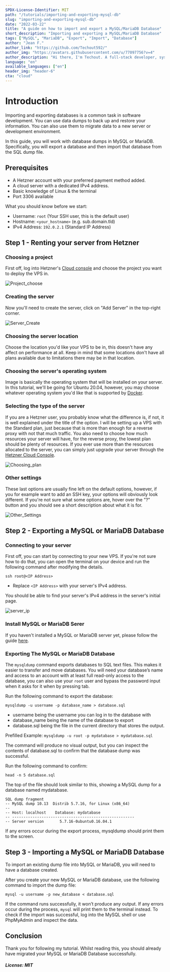 ```yaml
---
SPDX-License-Identifier: MIT
path: "/tutorials/importing-and-exporting-mysql-db"
slug: "importing-and-exporting-mysql-db"
date: "2022-03-22" 
title: "A guide on how to import and export a MySQL/MariaDB Database"
short_description: "Importing and exporting a MySQL/MariaDB Database"
tags: ["MySQL", "MariaDB", "Export", "Import", "Database"]
author: "Jean F."
author_link: "https://github.com/Techout592/"
author_img: "https://avatars.githubusercontent.com/u/77097756?v=4"
author_description: "Hi there, I'm Techout. A full-stack developer, system admin, and a designer."
language: "en"
available_languages: ["en"]
header_img: "header-6"
cta: "cloud"
---
```


# Introduction

Importing and exporting databases is a common task in software development. You can use data dumps to back up and restore your information. You can also use them to migrate data to a new server or development environment.

In this guide, you will work with database dumps in MySQL or MariaDB. Specifically, you will export a database and then import that database from the SQL dump file.

## Prerequisites

- A Hetzner account with your preferred payment method added.
- A cloud server with a dedicated IPv4 address.
- Basic knowledge of Linux & the terminal
- Port 3306 available

What you should know before we start:

- Username: `root` (Your SSH user, this is the default user)
- Hostname: `<your_hostname>` (e.g. sub.domain.tld)
- IPv4 Address: `192.0.2.1` (Standard IP Address)

## Step 1 - Renting your server from Hetzner

### Choosing a project

First off, log into Hetzner's [Cloud console](https://console.hetzner.com) and choose the project you want to deploy the VPS in.

![Project_choose](./img/Qy1q988Y.png)

### Creating the server

Now you'll need to create the server, click on "Add Server" in the top-right corner.

![Server_Create](./img/C7x29dxJ.png)

### Choosing the server location

Choose the location you'd like your VPS to be in, this doesn't have any affect on performance at all. Keep in mind that some locations don't have all plans available due to limitations there may be in that location.

### Choosing the server's operating system

Image is basically the operating system that will be installed on your server. In this tutorial, we'll be going for Ubuntu 20.04, however, you may choose whatever operating system you'd like that is supported by [Docker](https://docker.com).

### Selecting the type of the server

If you are a Hetzner user, you probably know what the difference is, if not, it is well explained under the title of the option. I will be setting up a VPS with the Standard plan, just because that is more than enough for a reverse proxy with not that much traffic. You also need to choose how much resources your server will have, for the reverse proxy, the lowest plan should be plenty of resources. If you ever use more than the resources allocated to the server, you can simply just upgrade your server through the [Hetzner Cloud Console](https://console.hetzner.com.).

![Choosing_plan](./img/W2wiKC9C.png)

### Other settings

These last options are usually fine left on the default options, however, if you for example want to add an SSH key, your options will obviously look different. If you're not sure what some options are, hover over the "?" button and you should see a short description about what it is for.

![Other_Settings](./img/xYtAyi13.png)

## Step 2 - Exporting a MySQL or MariaDB Database

### Connecting to your server

First off, you can start by connecting to your new VPS. If you're not sure how to do that, you can open the terminal on your device and run the following command after modifying the details.

`ssh root@<IP Address>`

* Replace `<IP Address>` with your server's IPv4 address.

You should be able to find your server's IPv4 address in the server's initial page.

![server_ip](./img/cxXQZrZR.png)

### Install MySQL or MariaDB Serer

If you haven't installed a MySQL or MariaDB server yet, please follow the guide [here](https://community.hetzner.com/tutorials/install-mysql-database-server-on-ubuntu). 

### Exporting The MySQL or MariaDB Database

The `mysqldump` command exports databases to SQL text files. This makes it easier to transfer and move databases. You will need your database’s name and access to an account with at least full read-only access to the database, you can also use your `root` user and bypass the password input when it asks for it when by pressing tab.

Run the following command to export the database: 

`mysqldump -u username -p database_name > database.sql`

* username being the username you can log in to the database with
* database_name being the name of the database to export
* database.sql being the file in the current directory that stores the output.

Prefilled Example: `mysqldump -u root -p mydatabase > mydatabase.sql`

The command will produce no visual output, but you can inspect the contents of database.sql to confirm that the database dump was successful.

Run the following command to confirm: 

`head -n 5 database.sql`

The top of the file should look similar to this, showing a MySQL dump for a database named mydatabase.

```
SQL dump fragment
-- MySQL dump 10.13  Distrib 5.7.16, for Linux (x86_64)
--
-- Host: localhost    Database: mydatabase
-- ------------------------------------------------------
-- Server version       5.7.16-0ubuntu0.16.04.1
```

If any errors occur during the export process, mysqldump should print them to the screen.

## Step 3 - Importing a MySQL or MariaDB Database

To import an existing dump file into MySQL or MariaDB, you will need to have a database created.

After you create your new MySQL or MariaDB database, use the following command to import the dump file:

`mysql -u username -p new_database < database.sql`

If the command runs successfully, it won’t produce any output. If any errors occur during the process, `mysql` will print them to the terminal instead. To check if the import was successful, log into the MySQL shell or use PhpMyAdmin and inspect the data. 

## Conclusion

Thank you for following my tutorial. Whilst reading this, you should already have migrated your MySQL or MariaDB Database successfully.

##### License: MIT

<!--

Contributor's Certificate of Origin

By making a contribution to this project, I certify that:

(a) The contribution was created in whole or in part by me and I have
    the right to submit it under the license indicated in the file; or

(b) The contribution is based upon previous work that, to the best of my
    knowledge, is covered under an appropriate license and I have the
    right under that license to submit that work with modifications,
    whether created in whole or in part by me, under the same license
    (unless I am permitted to submit under a different license), as
    indicated in the file; or

(c) The contribution was provided directly to me by some other person
    who certified (a), (b) or (c) and I have not modified it.

(d) I understand and agree that this project and the contribution are
    public and that a record of the contribution (including all personal
    information I submit with it, including my sign-off) is maintained
    indefinitely and may be redistributed consistent with this project
    or the license(s) involved.

Signed-off-by: Jean F. (root@techoutdev.com)

-->